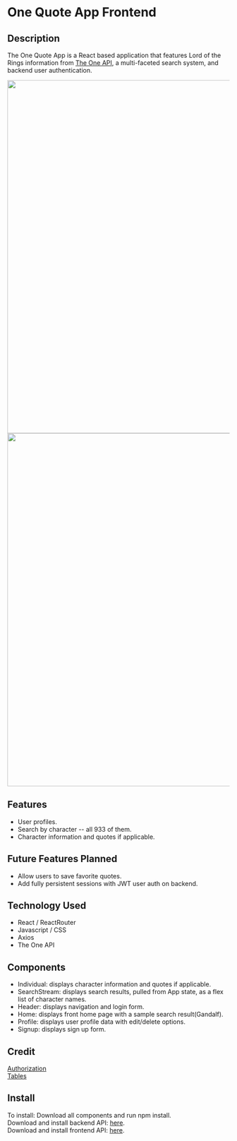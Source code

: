 # One Quote App Frontend

## Description

The One Quote App is a React based application that features Lord of the Rings information from [The One API](https://the-one-api.dev/), a multi-faceted search system, and backend user authentication.

<img src="https://res.cloudinary.com/dqutmt6jn/image/upload/v1626445471/Screenshot_2021-07-16_091143_lkudh9.png" style="width: 800px;"/> <br>
<img src="https://res.cloudinary.com/dqutmt6jn/image/upload/v1626445470/Screenshot_2021-07-16_090928_lg1yuv.png" style="width: 800px;"/>

## Features

- User profiles.
- Search by character -- all 933 of them.
- Character information and quotes if applicable.

## Future Features Planned

- Allow users to save favorite quotes.
- Add fully persistent sessions with JWT user auth on backend. 

## Technology Used

- React / ReactRouter
- Javascript / CSS
- Axios
- The One API

## Components

- Individual: displays character information and quotes if applicable.
- SearchStream: displays search results, pulled from App state, as a flex list of character names.
- Header: displays navigation and login form.
- Home: displays front home page with a sample search result(Gandalf).
- Profile: displays user profile data with edit/delete options.
- Signup: displays sign up form.

## Credit
[Authorization](https://stackoverflow.com/questions/40988238/sending-the-bearer-token-with-axios) <br>
[Tables](https://www.w3schools.com/html/html_tables.asp)

## Install
To install:
Download all components and run npm install. <br>
Download and install backend API: <a href="https://github.com/papeders/LOTR-backend">here</a>. <br>
Download and install frontend API: <a href="https://github.com/papeders/LOTR-frontend2">here</a>.


